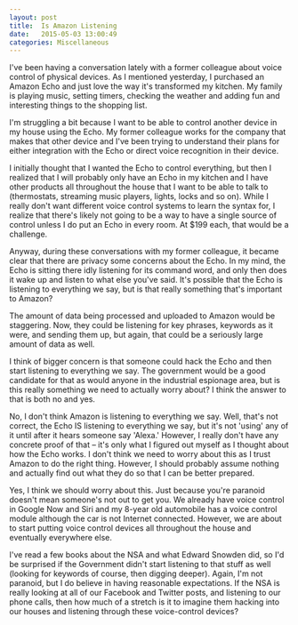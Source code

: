 ```yaml
---
layout: post
title:  Is Amazon Listening
date:   2015-05-03 13:00:49
categories: Miscellaneous
---
```

I've been having a conversation lately with a former colleague about voice control of physical devices. As I mentioned yesterday, I purchased an Amazon Echo and just love the way it's transformed my kitchen. My family is playing music, setting timers, checking the weather and adding fun and interesting things to the shopping list.

I'm struggling a bit because I want to be able to control another device in my house using the Echo. My former colleague works for the company that makes that other device and I've been trying to understand their plans for either integration with the Echo or direct voice recognition in their device.

I initially thought that I wanted the Echo to control everything, but then I realized that I will probably only have an Echo in my kitchen and I have other products all throughout the house that I want to be able to talk to (thermostats, streaming music players, lights, locks and so on). While I really don't want different voice control systems to learn the syntax for, I realize that there's likely not going to be a way to have a single source of control unless I do put an Echo in every room. At $199 each, that would be a challenge.

Anyway, during these conversations with my former colleague, it became clear that there are privacy some concerns about the Echo. In my mind, the Echo is sitting there idly listening for its command word, and only then does it wake up and listen to what else you've said. It's possible that the Echo is listening to everything we say, but is that really something that's important to Amazon?

The amount of data being processed and uploaded to Amazon would be staggering. Now, they could be listening for key phrases, keywords as it were, and sending them up, but again, that could be a seriously large amount of data as well.

I think of bigger concern is that someone could hack the Echo and then start listening to everything we say. The government would be a good candidate for that as would anyone in the industrial espionage area, but is this really something we need to actually worry about? I think the answer to that is both no and yes.

No, I don't think Amazon is listening to everything we say. Well, that's not correct, the Echo IS listening to everything we say, but it's not 'using' any of it until after it hears someone say 'Alexa.' However, I really don't have any concrete proof of that – it's only what I figured out myself as I thought about how the Echo works. I don't think we need to worry about this as I trust Amazon to do the right thing. However, I should probably assume nothing and actually find out what they do so that I can be better prepared.

Yes, I think we should worry about this. Just because you're paranoid doesn't mean someone's not out to get you. We already have voice control in Google Now and Siri and my 8-year old automobile has a voice control module although the car is not Internet connected. However, we are about to start putting voice control devices all throughout the house and eventually everywhere else.

I've read a few books about the NSA and what Edward Snowden did, so I'd be surprised if the Government didn't start listening to that stuff as well (looking for keywords of course, then digging deeper). Again, I'm not paranoid, but I do believe in having reasonable expectations. If the NSA is really looking at all of our Facebook and Twitter posts, and listening to our phone calls, then how much of a stretch is it to imagine them hacking into our houses and listening through these voice-control devices?